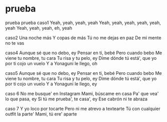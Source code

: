 # prueba
prueba prueba
caso1
Yeah, yeah, yeah, yeah
Yeah, yeah, yeah, yeah, yeah, yeah
Yeah, yeah, yeah, eh, yeah

caso2
Una noche más
Y copas de más
Tú no me dejas en paz
De mi mente no te vas

caso4
Aunque sé que no debo, ey
Pensar en ti, bebé
Pero cuando bebo
Me viene tu nombre, tu cara
Tu risa y tu pelo, ey
Dime dónde tú está', que yo por ti cojo un vuelo
Y a Yonaguni le llego, oh

caso5 
Aunque sé que no debo, ey
Pensar en ti, bebé
Pero cuando bebo
Me viene tu nombre, tu cara
Tu risa y tu pelo, ey
Dime dónde tú está', que yo por ti cojo un vuelo
Y a Yonaguni le llego, ey

caso 6
No me busque' en Instagram
Mami, búscame en casa
Pa' que vea' lo que pasa, ey
Si tú me prueba', te casa', ey
Ese cabrón ni te abraza

caso 7
Y yo loco por tocarte
Pero ni me atrevo a textearte
Tú con cualquier outfit la parte'
Mami, tú ere' aparte
